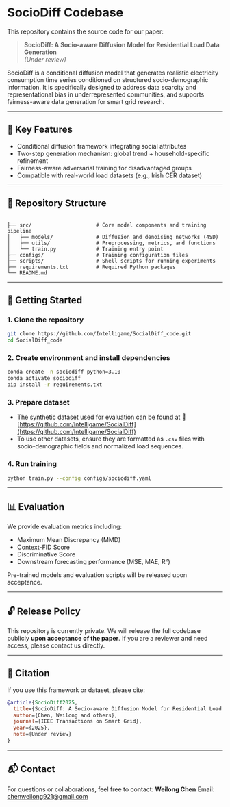# SocioDiff Codebase

This repository contains the source code for our paper:

> **SocioDiff: A Socio-aware Diffusion Model for Residential Load Data Generation**  
> *(Under review)*

SocioDiff is a conditional diffusion model that generates realistic electricity consumption time series conditioned on structured socio-demographic information. It is specifically designed to address data scarcity and representational bias in underrepresented communities, and supports fairness-aware data generation for smart grid research.

---

## 📌 Key Features

- Conditional diffusion framework integrating social attributes
- Two-step generation mechanism: global trend + household-specific refinement
- Fairness-aware adversarial training for disadvantaged groups
- Compatible with real-world load datasets (e.g., Irish CER dataset)

---

## 📁 Repository Structure

```

├── src/                     # Core model components and training pipeline
│   ├── models/              # Diffusion and denoising networks (4SD)
│   ├── utils/               # Preprocessing, metrics, and functions
│   └── train.py             # Training entry point
├── configs/                 # Training configuration files
├── scripts/                 # Shell scripts for running experiments
├── requirements.txt         # Required Python packages
└── README.md

````

---

## 🧪 Getting Started

### 1. Clone the repository

```bash
git clone https://github.com/Intelligame/SocialDiff_code.git
cd SocialDiff_code
````

### 2. Create environment and install dependencies

```bash
conda create -n sociodiff python=3.10
conda activate sociodiff
pip install -r requirements.txt
```

### 3. Prepare dataset

* The synthetic dataset used for evaluation can be found at
  🔗 [https://github.com/Intelligame/SocialDiff](https://github.com/Intelligame/SocialDiff)
* To use other datasets, ensure they are formatted as `.csv` files with socio-demographic fields and normalized load sequences.

### 4. Run training

```bash
python train.py --config configs/sociodiff.yaml
```

---

## 📊 Evaluation

We provide evaluation metrics including:

* Maximum Mean Discrepancy (MMD)
* Context-FID Score
* Discriminative Score
* Downstream forecasting performance (MSE, MAE, R²)

Pre-trained models and evaluation scripts will be released upon acceptance.

---

## 🔓 Release Policy

This repository is currently private. We will release the full codebase publicly **upon acceptance of the paper**. If you are a reviewer and need access, please contact us directly.

---

## 📜 Citation

If you use this framework or dataset, please cite:

```bibtex
@article{SocioDiff2025,
  title={SocioDiff: A Socio-aware Diffusion Model for Residential Load Data Generation},
  author={Chen, Weilong and others},
  journal={IEEE Transactions on Smart Grid},
  year={2025},
  note={Under review}
}
```

---

## 📬 Contact

For questions or collaborations, feel free to contact:
**Weilong Chen**
Email: [chenweilong921@gmail.com](mailto:chenweilong921@gmail.com)

```
